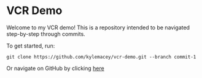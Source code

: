# VCR Demo

Welcome to my VCR demo! This is a repository intended to be navigated step-by-step through commits.

To get started, run:

```
git clone https://github.com/kylemacey/vcr-demo.git --branch commit-1
```

Or navigate on GitHub by clicking [here](https://github.com/kylemacey/vcr-demo/tree/commit-1)